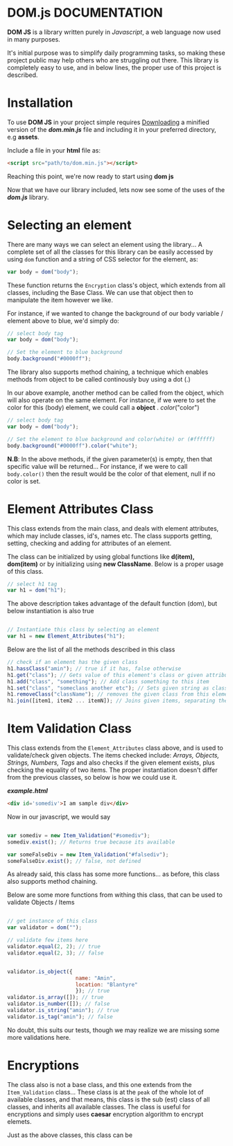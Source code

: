 # DOM.js DOCUMENTATION

**DOM JS** is a library written purely in *Javascript*, a web language now used in many purposes.

It's initial purpose was to simplify daily programming tasks, so making these project public may help others who are struggling out there.
This library is completely easy to use, and in below lines, the proper use of this project is described.

# Installation

To use **DOM JS** in your project simple requires [Downloading](https://raw.githubusercontent.com/Amin-Matola/domjs/master/dom-v1.0.0/dom.min.js) a minified version of the ***dom.min.js*** file and including it in your preferred directory, e.g **assets**.

Include a file in your **html** file as:

```html
<script src="path/to/dom.min.js"></script>
```

Reaching this point, we're now ready to start using **dom js**

Now that we have our library included, lets now see some of the uses of the ***dom.js*** library.

# Selecting an element

There are many ways we can select an element using the library...
A complete set of all the classes for this library can be easily accessed by using ```dom``` function and a string of CSS selector for the element, as:

```javascript
var body = dom("body");
```

These function returns the ```Encryption``` class's object, which extends from all classes, including the Base Class.
We can use that object then to manipulate the item however we like.

For instance, if we wanted to change the background of our body variable / element above to blue, we'd simply do:

```javascript
// select body tag
var body = dom("body");

// Set the element to blue background
body.background("#0000ff");
```

The library also supports method chaining, a technique which enables methods from object to be called continously buy using a dot (.)

In our above example, another method can be called from the object, which will also operate on the same element.
For instance, if we were to set the color for this (body) element, we could call a **object** . *color*("color")

```javascript
// select body tag
var body = dom("body");

// Set the element to blue background and color(white) or (#ffffff)
body.background("#0000ff").color("white");
```
**N.B**: In the above methods, if the given parameter(s) is empty, then that specific value will be returned...
For instance, if we were to call ```body.color()``` then the result would be the color of that element, null if no color is set.


# Element Attributes Class

This class extends from the main class, and deals with element attributes, which may include classes, id's, names etc.
The class supports getting, setting, checking and adding for attributes of an element.

The class can be initialized by using global functions like **d(item), dom(item)** or by initializing using **new ClassName**.
Below is a proper usage of this class.

```javascript
// select h1 tag
var h1 = dom("h1");
```
The above description takes advantage of the default function (dom), but below instantiation is also true

```javascript

// Instantiate this class by selecting an element
var h1 = new Element_Attributes("h1");
```


Below are the list of all the methods described in this class


```javascript
// check if an element has the given class
h1.hassClass("amin"); // true if it has, false otherwise
h1.get("class"); // Gets value of this element's class or given attribute
h1.add("class", "something"); // Add class something to this item
h1.set("class", "someclass another etc"); // Sets given string as class of this element
h1.removeClass("className"); // removes the given class from this element
h1.join([item1, item2 ... itemN]); // Joins given items, separating them with a space
```

# Item Validation Class

This class extends from the ```Element_Attributes``` class above, and is used to validate/check given objects.
The items checked include: *Arrays, Objects, Strings, Numbers, Tags* and also checks if the given element exists, plus checking the equality of two items.
The proper instantiation doesn't differ from the previous classes, so below is how we could use it.

***example.html***
```html
<div id='somediv'>I am sample div</div>
```

Now in our javascript, we would say

```javascript

var somediv = new Item_Validation("#somediv");
somediv.exist(); // Returns true because its available

var someFalseDiv = new Item_Validation("#falsediv");
someFalseDiv.exist(); // false, not defined
```
As already said, this class has some more functions... as before, this class also supports method chaining.

Below are some more functions from withing this class, that can be used to validate Objects / Items

```javascript

// get instance of this class
var validator = dom("");

// validate few items here
validator.equal(2, 2); // true
validator.equal(2, 3); // false


validator.is_object({
                      name: "Amin", 
                      location: "Blantyre"
                      }); // true
validator.is_array([]); // true
validator.is_number([]); // false
validator.is_string("amin"); // true
validator.is_tag("amin"); // false
```
No doubt, this suits our tests, though we may realize we are missing some more validations here.

# Encryptions

The class also is not a base class, and this one extends from the ```Item_Validation``` class...
These class is at the ```peak``` of the whole lot of available classes, and that means, this class is the sub (est) class of all classes, and inherits all available classes.
The class is useful for encryptions and simply uses **caesar** encryption algorithm to encrypt elemets.

Just as the above classes, this class can be
